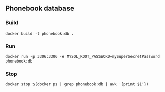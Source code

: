 ## Phonebook database

### Build

```
docker build -t phonebook:db . 
```

### Run

```
docker run -p 3306:3306 -e MYSQL_ROOT_PASSWORD=mySuperSecretPassword phonebook:db
```

### Stop

```
docker stop $(docker ps | grep phonebook:db | awk '{print $1'})
```
